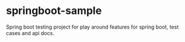 # springboot-sample
Spring boot testing project for play around features for spring boot, test cases and api docs.
